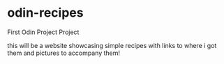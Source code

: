 # odin-recipes
First Odin Project Project

this will be  a website showcasing simple recipes with links to where i got them and pictures to accompany them!